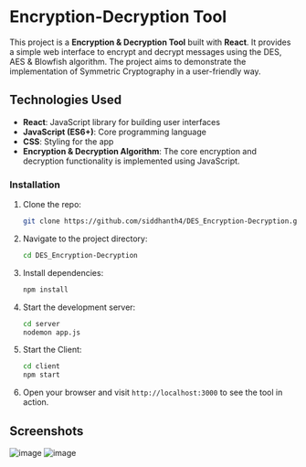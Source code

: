 
# Encryption-Decryption Tool

This project is a **Encryption & Decryption Tool** built with **React**. It provides a simple web interface to encrypt and decrypt messages using the DES, AES & Blowfish algorithm. The project aims to demonstrate the implementation of Symmetric Cryptography in a user-friendly way.

## Technologies Used

- **React**: JavaScript library for building user interfaces
- **JavaScript (ES6+)**: Core programming language
- **CSS**: Styling for the app
- **Encryption & Decryption Algorithm**: The core encryption and decryption functionality is implemented using JavaScript.


### Installation

1. Clone the repo:

   ```bash
   git clone https://github.com/siddhanth4/DES_Encryption-Decryption.git
   ```

2. Navigate to the project directory:

   ```bash
   cd DES_Encryption-Decryption
   ```

3. Install dependencies:

   ```bash
   npm install
   ```

4. Start the development server:

   ```bash
   cd server
   nodemon app.js
   ```
4. Start the Client:

   ```bash
   cd client
   npm start
   ```

5. Open your browser and visit `http://localhost:3000` to see the tool in action.





## Screenshots
![image](https://github.com/user-attachments/assets/7534c49d-72a0-49f8-8498-3017e79ec624)
![image](https://github.com/user-attachments/assets/37729f84-35f3-456f-811f-325be4b70c54)



